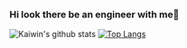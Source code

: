 ### Hi look there be an engineer with me👋

<!--
**zhaokaiwin/zhaokaiwin** is a ✨ _special_ ✨ repository because its `README.md` (this file) appears on your GitHub profile.

Here are some ideas to get you started:

- 🔭 I’m currently working on ...
- 🌱 I’m currently learning ...
- 👯 I’m looking to collaborate on ...
- 🤔 I’m looking for help with ...
- 💬 Ask me about ...
- 📫 How to reach me: ...
- 😄 Pronouns: ...
- ⚡ Fun fact: ...
-->
![Kaiwin's github stats](https://github-readme-stats.vercel.app/api?username=zhaokaiwin&show_icons=true&theme=synthwave)
[![Top Langs](https://github-readme-stats.vercel.app/api/top-langs/?username=zhaokaiwin&langs_count=8&show_icons=true&theme=cobalt)](https://github.com/anuraghazra/github-readme-stats)

